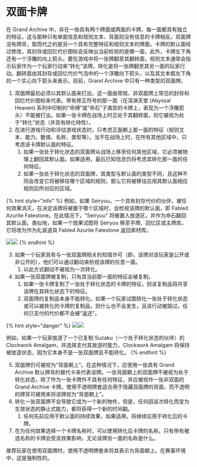 # 双面卡牌

在 Grand Archive 中，存在一些具有两个牌面或两面的卡牌，每一面都具有独立的特征，这与那种只有单面信息和规则文本、背面则没有信息的卡牌相反。双面牌没有牌背，取而代之的是另一个具有完整特征和规则文本的牌面。卡牌的默认面经过修改，其封存或回忆代价图标会反映出当前检视的是哪一面，此外，卡牌左下角还有一个浮雕的向上箭头。要在游戏中将一张牌翻至其翻转面，规则文本通常会指示玩家作为一个玩家行动来“转化”该牌。转化是将一张牌翻至其另一面的玩家行动。翻转面由其封存或回忆代价气泡中的一个浮雕向下箭头，以及其文本框左下角的一个实心向下箭头来表示。目前，Grand Archive 中只有一种类型的双面牌。



1. 双面牌最初必须以其默认面来打出。这一面由常规、非双面牌上常见的封存和回忆代价图标来代表。带有修正符号的那一面（在深渊天堂 (Abyssal Heaven) 系列中印制的“命缚”或“命石”子类型的卡牌上，表现为一个浮雕箭头）不能被打出。如果一张卡牌在战场上时正处于其翻转面，则它被视为处于“转化”状态（并具有转化特性）。
2. 在进行游戏行动和评估游戏状态时，只考虑正面朝上那一面的特征（规则文本、能力、数值、名称、类型等）。当不在战场上时，在所有其他区域中，只考虑该卡牌默认面的特征。
   1. 如果一张处于转化状态的双面牌从战场上移至任何其他区域，它必须被物理上翻回其默认面。如果适用，最后已知信息仍将考虑其转化那一面的任何特征。
   2. 如果一张处于转化状态的双面牌，其类型与默认面的类型不同，且这种不同会改变它将被移往哪个区域的规则，那么它将被移往应用其默认面相应规则后所对应的区域。

{% hint style="info" %}
例如，如果 Seiryuu，一个具有封存代价的伙伴，被任何效果消灭，在决定该牌将被置于哪个区域时，会检视该牌的默认面，即 Fabled Azurite Fatestone。在此情况下，"Seiryuu" 将被置入放逐区，并作为命石翻回其默认面。类似地，如果一个效果试图将 Seiryuu 移至手牌、回忆区或主牌库，它将改为作为礼装道具 Fabled Azurite Fatestone 返回素材库。

![](<../../.gitbook/assets/image (3) (1) (1) (1) (1).png>)![](<../../.gitbook/assets/image (5) (1) (1) (1).png>)
{% endhint %}

3. 如果一个玩家具有与一张双面牌相关的知情许可（即，该牌对该玩家是公开或非公开的），他们可以通过翻动来检视该牌的任意一面。
   1. 以此方式翻动不被视为一次转化。
4. 如果一张双面牌被复制，只有其当前那一面的特征会被复制。
   1. 如果一张卡牌复制了一张处于转化状态的卡牌的特征，则该复制品将共享该牌在其转化状态下的特征。
   2. 双面牌的复制品本身不能转化。如果一个玩家试图转化一张处于转化状态或可以被转化的卡牌的复制品，则什么也不会发生，且该行动被跳过。任何已支付的代价都不会被“返还”。

{% hint style="danger" %}
![](<../../.gitbook/assets/image (6) (1).png>)![](<../../.gitbook/assets/image (7) (1).png>)

例如，如果一个玩家放逐了一个已复制 Suzaku（一个处于转化状态的伙伴）的 Clockwork Amalgam，并选择支付其放逐时能力，Clockwork Amalgam 将保持被放逐状态，因为它本身不是一张双面牌且不能转化。
{% endhint %}

5. 双面牌仍可被视为“背面朝上”。在这种情况下，应使用一张具有 Grand Archive 默认牌背的替代卡来代表该牌。一张背面朝上的双面牌不被视为处于转化状态，除了作为一张卡牌外不具有任何特征，并应被视作一张非双面的 Grand Archive 卡牌。使用不透明牌套适合用于隐藏双面牌的背面，而不透明的牌背可被用来将该牌视为“背面朝上”。
6. 转化一张双面牌不会导致它成为一个新的物件，但是，任何因该次转化而变为生效状态的静止式能力，都将获得一个新的时间戳。
   1. 任何先前应用于默认面的持续效果，如果适用，将继续应用于转化后的卡牌。
7. 在为任何效果选择一个卡牌名称时，可以使用转化后卡牌的名称。只有带有被选名称的卡牌会受该效果影响，无论该牌另一面的名称是什么。

推荐玩家在使用双面牌时，使用不透明牌套来将其表示为背面朝上。在赛事环境中，这是强制性的。
